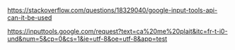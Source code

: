 https://stackoverflow.com/questions/18329040/google-input-tools-api-can-it-be-used

https://inputtools.google.com/request?text=ca%20me%20plait&itc=fr-t-i0-und&num=5&cp=0&cs=1&ie=utf-8&oe=utf-8&app=test